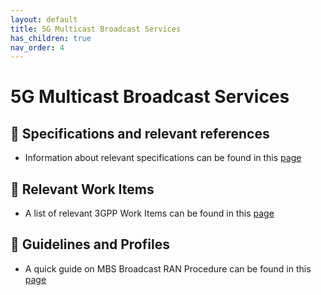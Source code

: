 ```yaml
---
layout: default
title: 5G Multicast Broadcast Services
has_children: true
nav_order: 4
---
```


# 5G Multicast Broadcast Services
## 📑 Specifications and relevant references
* Information about relevant specifications can be found in this [page](5g-multicast-broadcast-services/5g-multicast-broadcast-services-specifications.html)

## 📑 Relevant Work Items
* A list of relevant 3GPP Work Items can be found in this [page](5g-multicast-broadcast-services/5g-multicast-broadcast-services-workitems.html)

## 📑 Guidelines and Profiles
* A quick guide on MBS Broadcast RAN Procedure can be found in this [page](5g-multicast-broadcast-services/mbs-broadcast-RAN.html)

